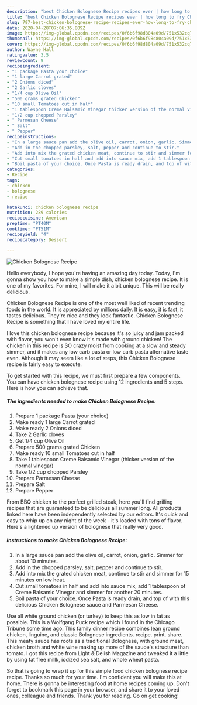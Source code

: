```yaml
---
description: "best Chicken Bolognese Recipe recipes ever | how long to fry Chicken Bolognese Recipe"
title: "best Chicken Bolognese Recipe recipes ever | how long to fry Chicken Bolognese Recipe"
slug: 797-best-chicken-bolognese-recipe-recipes-ever-how-long-to-fry-chicken-bolognese-recipe
date: 2020-04-28T07:06:35.809Z
image: https://img-global.cpcdn.com/recipes/0f6b6f98d804a09d/751x532cq70/chicken-bolognese-recipe-recipe-main-photo.jpg
thumbnail: https://img-global.cpcdn.com/recipes/0f6b6f98d804a09d/751x532cq70/chicken-bolognese-recipe-recipe-main-photo.jpg
cover: https://img-global.cpcdn.com/recipes/0f6b6f98d804a09d/751x532cq70/chicken-bolognese-recipe-recipe-main-photo.jpg
author: Wayne Hall
ratingvalue: 3.5
reviewcount: 9
recipeingredient:
- "1 package Pasta your choice"
- "1 large Carrot grated"
- "2 Onions diced"
- "2 Garlic cloves"
- "1/4 cup Olive Oil"
- "500 grams grated Chicken"
- "10 small Tomatoes cut in half"
- "1 tablespoon Creme Balsamic Vinegar thicker version of the normal vinegar"
- "1/2 cup chopped Parsley"
- " Parmesan Cheese"
- " Salt"
- " Pepper"
recipeinstructions:
- "In a large sauce pan add the olive oil, carrot, onion, garlic. Simmer for about 10 minutes."
- "Add in the chopped parsley, salt, pepper and continue to stir."
- "Add into mix the grated chicken meat, continue to stir and simmer for 15 minutes on low heat."
- "Cut small tomatoes in half and add into sauce mix, add 1 tablespoon of Creme Balsamic Vinegar and simmer for another 20 minutes."
- "Boil pasta of your choice. Once Pasta is ready drain, and top of with this delicious Chicken Bolognese sauce and Parmesan Cheese."
categories:
- Recipe
tags:
- chicken
- bolognese
- recipe

katakunci: chicken bolognese recipe 
nutrition: 289 calories
recipecuisine: American
preptime: "PT40M"
cooktime: "PT51M"
recipeyield: "4"
recipecategory: Dessert

---
```



![Chicken Bolognese Recipe](https://img-global.cpcdn.com/recipes/0f6b6f98d804a09d/751x532cq70/chicken-bolognese-recipe-recipe-main-photo.jpg)

Hello everybody, I hope you're having an amazing day today. Today, I'm gonna show you how to make a simple dish, chicken bolognese recipe. It is one of my favorites. For mine, I will make it a bit unique. This will be really delicious.

Chicken Bolognese Recipe is one of the most well liked of recent trending foods in the world. It is appreciated by millions daily. It is easy, it is fast, it tastes delicious. They're nice and they look fantastic. Chicken Bolognese Recipe is something that I have loved my entire life.

I love this chicken bolognese recipe because it&#39;s so juicy and jam packed with flavor, you won&#39;t even know it&#39;s made with ground chicken! The chicken in this recipe is SO crazy moist from cooking at a slow and steady simmer, and it makes any low carb pasta or low carb pasta alternative taste even. Although it may seem like a lot of steps, this Chicken Bolognese recipe is fairly easy to execute.


To get started with this recipe, we must first prepare a few components. You can have chicken bolognese recipe using 12 ingredients and 5 steps. Here is how you can achieve that.

<!--inarticleads1-->

##### The ingredients needed to make Chicken Bolognese Recipe:

1. Prepare 1 package Pasta (your choice)
1. Make ready 1 large Carrot grated
1. Make ready 2 Onions diced
1. Take 2 Garlic cloves
1. Get 1/4 cup Olive Oil
1. Prepare 500 grams grated Chicken
1. Make ready 10 small Tomatoes cut in half
1. Take 1 tablespoon Creme Balsamic Vinegar (thicker version of the normal vinegar)
1. Take 1/2 cup chopped Parsley
1. Prepare  Parmesan Cheese
1. Prepare  Salt
1. Prepare  Pepper


From BBQ chicken to the perfect grilled steak, here you&#39;ll find grilling recipes that are guaranteed to be delicious all summer long. All products linked here have been independently selected by our editors. It&#39;s quick and easy to whip up on any night of the week - it&#39;s loaded with tons of flavor. Here&#39;s a lightened up version of bolognese that really very good. 

<!--inarticleads2-->

##### Instructions to make Chicken Bolognese Recipe:

1. In a large sauce pan add the olive oil, carrot, onion, garlic. Simmer for about 10 minutes.
1. Add in the chopped parsley, salt, pepper and continue to stir.
1. Add into mix the grated chicken meat, continue to stir and simmer for 15 minutes on low heat.
1. Cut small tomatoes in half and add into sauce mix, add 1 tablespoon of Creme Balsamic Vinegar and simmer for another 20 minutes.
1. Boil pasta of your choice. Once Pasta is ready drain, and top of with this delicious Chicken Bolognese sauce and Parmesan Cheese.


Use all white ground chicken (or turkey) to keep this as low in fat as possible. This is a Wolfgang Puck recipe which I found in the Chicago Tribune some time ago. This family dinner recipe combines lean ground chicken, linguine, and classic Bolognese ingredients. recipe. print. share. This meaty sauce has roots as a traditional Bolognese, with ground meat, chicken broth and white wine making up more of the sauce&#39;s structure than tomato. I got this recipe from Light &amp; Delish Magazine and tweaked it a little by using fat free millk, iodized sea salt, and whole wheat pasta. 

So that is going to wrap it up for this simple food chicken bolognese recipe recipe. Thanks so much for your time. I'm confident you will make this at home. There is gonna be interesting food at home recipes coming up. Don't forget to bookmark this page in your browser, and share it to your loved ones, colleague and friends. Thank you for reading. Go on get cooking!
